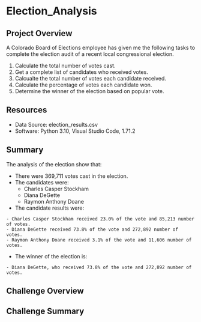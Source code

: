 # Election_Analysis

## Project Overview
A Colorado Board of Elections employee has given me the following tasks to complete the election audit of a recent local congressional election.

 1. Calculate the total number of votes cast.
 2. Get a complete list of candidates who received votes.
 3. Calcualte the total number of votes each candidate received.
 4. Calculate the percentage of votes each candidate won. 
 5. Determine the winner of the election based on popular vote.
 
 ## Resources
 - Data Source: election_results.csv
 - Software: Python 3.10, Visual Studio Code, 1.71.2
 
 ## Summary
 The analysis of the election show that:
  - There were 369,711 votes cast in the election.
  - The candidates were:
    - Charles Casper Stockham
    - Diana DeGette
    - Raymon Anthony Doane
   - The candidate results were:
   
    - Charles Casper Stockham received 23.0% of the vote and 85,213 number of votes.
    - Diana DeGette received 73.8% of the vote and 272,892 number of votes.
    - Raymon Anthony Doane received 3.1% of the vote and 11,606 number of votes.
   - The winner of the election is:
   
    - Diana DeGette, who received 73.8% of the vote and 272,892 number of votes.

   
 ## Challenge Overview
 
 ## Challenge Summary
    
